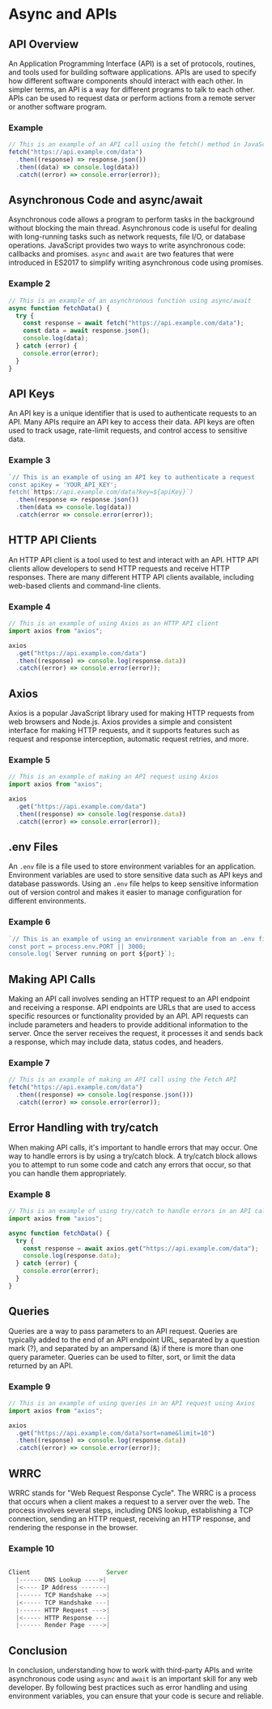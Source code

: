 # Async and APIs

## API Overview

An Application Programming Interface (API) is a set of protocols, routines, and tools used for building software applications. APIs are used to specify how different software components should interact with each other. In simpler terms, an API is a way for different programs to talk to each other. APIs can be used to request data or perform actions from a remote server or another software program.

### Example

```javascript
// This is an example of an API call using the fetch() method in JavaScript
fetch("https://api.example.com/data")
  .then((response) => response.json())
  .then((data) => console.log(data))
  .catch((error) => console.error(error));
```

## Asynchronous Code and async/await

Asynchronous code allows a program to perform tasks in the background without blocking the main thread. Asynchronous code is useful for dealing with long-running tasks such as network requests, file I/O, or database operations. JavaScript provides two ways to write asynchronous code: callbacks and promises. `async` and `await` are two features that were introduced in ES2017 to simplify writing asynchronous code using promises.

### Example 2

```javascript
// This is an example of an asynchronous function using async/await
async function fetchData() {
  try {
    const response = await fetch("https://api.example.com/data");
    const data = await response.json();
    console.log(data);
  } catch (error) {
    console.error(error);
  }
}
```

## API Keys

An API key is a unique identifier that is used to authenticate requests to an API. Many APIs require an API key to access their data. API keys are often used to track usage, rate-limit requests, and control access to sensitive data.

### Example 3

```javascript
`// This is an example of using an API key to authenticate a request
const apiKey = 'YOUR_API_KEY';
fetch(`https://api.example.com/data?key=${apiKey}`)
  .then(response => response.json())
  .then(data => console.log(data))
  .catch(error => console.error(error));
```

## HTTP API Clients

An HTTP API client is a tool used to test and interact with an API. HTTP API clients allow developers to send HTTP requests and receive HTTP responses. There are many different HTTP API clients available, including web-based clients and command-line clients.

### Example 4

```javascript
// This is an example of using Axios as an HTTP API client
import axios from "axios";

axios
  .get("https://api.example.com/data")
  .then((response) => console.log(response.data))
  .catch((error) => console.error(error));
```

## Axios

Axios is a popular JavaScript library used for making HTTP requests from web browsers and Node.js. Axios provides a simple and consistent interface for making HTTP requests, and it supports features such as request and response interception, automatic request retries, and more.

### Example 5

```javascript
// This is an example of making an API request using Axios
import axios from "axios";

axios
  .get("https://api.example.com/data")
  .then((response) => console.log(response.data))
  .catch((error) => console.error(error));
```

## .env Files

An `.env` file is a file used to store environment variables for an application. Environment variables are used to store sensitive data such as API keys and database passwords. Using an `.env` file helps to keep sensitive information out of version control and makes it easier to manage configuration for different environments.

### Example 6

```javascript
`// This is an example of using an environment variable from an .env file
const port = process.env.PORT || 3000;
console.log(`Server running on port ${port}`);
```

## Making API Calls

Making an API call involves sending an HTTP request to an API endpoint and receiving a response. API endpoints are URLs that are used to access specific resources or functionality provided by an API. API requests can include parameters and headers to provide additional information to the server. Once the server receives the request, it processes it and sends back a response, which may include data, status codes, and headers.

### Example 7

```javascript
// This is an example of making an API call using the Fetch API
fetch("https://api.example.com/data")
  .then((response) => console.log(response.json()))
  .catch((error) => console.error(error));
```

## Error Handling with try/catch

When making API calls, it's important to handle errors that may occur. One way to handle errors is by using a try/catch block. A try/catch block allows you to attempt to run some code and catch any errors that occur, so that you can handle them appropriately.

### Example 8

```javascript
// This is an example of using try/catch to handle errors in an API call using Axios
import axios from "axios";

async function fetchData() {
  try {
    const response = await axios.get("https://api.example.com/data");
    console.log(response.data);
  } catch (error) {
    console.error(error);
  }
}
```

## Queries

Queries are a way to pass parameters to an API request. Queries are typically added to the end of an API endpoint URL, separated by a question mark (?), and separated by an ampersand (&) if there is more than one query parameter. Queries can be used to filter, sort, or limit the data returned by an API.

### Example 9

```javascript
// This is an example of using queries in an API request using Axios
import axios from "axios";

axios
  .get("https://api.example.com/data?sort=name&limit=10")
  .then((response) => console.log(response.data))
  .catch((error) => console.error(error));
```

## WRRC

WRRC stands for "Web Request Response Cycle". The WRRC is a process that occurs when a client makes a request to a server over the web. The process involves several steps, including DNS lookup, establishing a TCP connection, sending an HTTP request, receiving an HTTP response, and rendering the response in the browser.

### Example 10

```javascript

Client                     Server
  |------ DNS Lookup ---->|
  |<---- IP Address -------|
  |------ TCP Handshake -->|
  |<----- TCP Handshake ---|
  |------ HTTP Request --->|
  |<----- HTTP Response ---|
  |------ Render Page ---->|
```

## Conclusion

In conclusion, understanding how to work with third-party APIs and write asynchronous code using `async` and `await` is an important skill for any web developer. By following best practices such as error handling and using environment variables, you can ensure that your code is secure and reliable.
